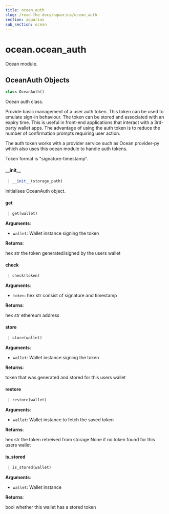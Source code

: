 ```yaml
---
title: ocean_auth
slug: /read-the-docs/aquarius/ocean_auth
section: aquarius
sub_section: ocean
---
```

<a name="ocean.ocean_auth"></a>
# ocean.ocean\_auth

Ocean module.

<a name="ocean.ocean_auth.OceanAuth"></a>
## OceanAuth Objects

```python
class OceanAuth()
```

Ocean auth class.

Provide basic management of a user auth token. This token can be used to emulate
sign-in behaviour. The token can be stored and associated with an expiry time.
This is useful in front-end applications that interact with a 3rd-party wallet
apps. The advantage of using the auth token is to reduce the number of confirmation
prompts requiring user action.

The auth token works with a provider service such as Ocean provider-py which also uses this
ocean module to handle auth tokens.

Token format is "signature-timestamp".

<a name="ocean.ocean_auth.OceanAuth.__init__"></a>
#### \_\_init\_\_

```python
 | __init__(storage_path)
```

Initialises OceanAuth object.

<a name="ocean.ocean_auth.OceanAuth.get"></a>
#### get

```python
 | get(wallet)
```

**Arguments**:

- `wallet`: Wallet instance signing the token

**Returns**:

hex str the token generated/signed by the users wallet

<a name="ocean.ocean_auth.OceanAuth.check"></a>
#### check

```python
 | check(token)
```

**Arguments**:

- `token`: hex str consist of signature and timestamp

**Returns**:

hex str ethereum address

<a name="ocean.ocean_auth.OceanAuth.store"></a>
#### store

```python
 | store(wallet)
```

**Arguments**:

- `wallet`: Wallet instance signing the token

**Returns**:


token that was generated and stored for this users wallet

<a name="ocean.ocean_auth.OceanAuth.restore"></a>
#### restore

```python
 | restore(wallet)
```

**Arguments**:

- `wallet`: Wallet instance to fetch the saved token

**Returns**:


hex str the token retreived from storage
None if no token found for this users wallet

<a name="ocean.ocean_auth.OceanAuth.is_stored"></a>
#### is\_stored

```python
 | is_stored(wallet)
```

**Arguments**:

- `wallet`: Wallet instance

**Returns**:

bool whether this wallet has a stored token

